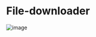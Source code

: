 # File-downloader
![image](https://user-images.githubusercontent.com/118171405/210399930-1ce4b892-f13f-4cc6-b18d-a550ec431718.png)
